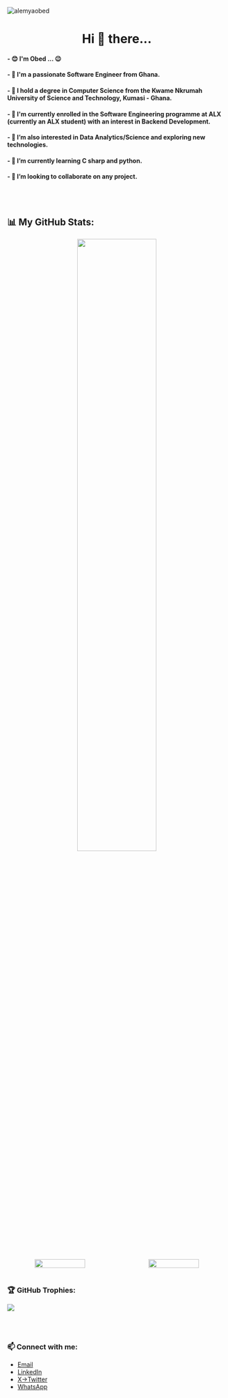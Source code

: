 <p align="left"> <img src="https://komarev.com/ghpvc/?username=alemyaobed&label=Profile%20views&color=0e75b6&style=flat" alt="alemyaobed" /> </p>

<div align="center">
<h1>  Hi 👋 there...</h1>
</div>

#### - 😊 I'm Obed ... 😉
#### - 💞️ I'm a passionate Software Engineer from Ghana.
#### - 🌱 I hold a degree in Computer Science from the Kwame Nkrumah University of Science and Technology, Kumasi - Ghana.
#### - 🌱 I'm currently enrolled in the Software Engineering programme at ALX (currently an ALX student) with an interest in Backend Development.
#### - 👀 I’m also interested in Data Analytics/Science and exploring new technologies.
#### - 🌱 I’m currently learning C sharp and python.
#### - 💞️ I’m looking to collaborate on any project.

<br>
<br>

## 📊 My GitHub Stats:

<div align="center">
    <img src="https://github-readme-stats.vercel.app/api/top-langs/?username=alemyaobed&theme=highcontrast&show_border=false&include_all_commits=true&count_private=true&layout=compact" width="60%" >
  
</div>

<div align="center" style="display: flex; justify-content: space-between;">
    <img src="https://github-readme-stats.vercel.app/api?username=alemyaobed&theme=highcontrast&show_border=false&include_all_commits=true&count_private=true" width="48%" >
    <img src="https://github-readme-streak-stats.herokuapp.com/?user=alemyaobed&theme=highcontrast&show_border=false" width="48%">  
</div>

<br>

### 🏆 GitHub Trophies:
![](https://github-profile-trophy.vercel.app/?username=alemyaobed&theme=radical&no-frame=false&no-bg=false&margin-w=4)

<br>
<br>

### 📫 Connect with me:
- <a href="mailto:alemyaobed@gmail.com">Email</a>
- [LinkedIn](https://www.linkedin.com/in/alemyaobed/)
- [X->Twitter](https://x.com/lemyjay_)
- [WhatsApp](https://wa.me/+233531376875)





